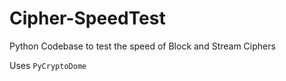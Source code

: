 # Cipher-SpeedTest
Python Codebase to test the speed of Block and Stream Ciphers

Uses `PyCryptoDome`
